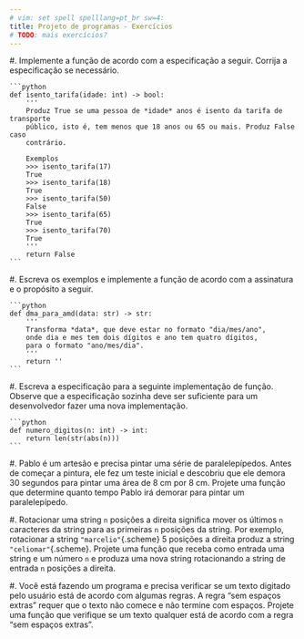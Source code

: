 ```yaml
---
# vim: set spell spelllang=pt_br sw=4:
title: Projeto de programas - Exercícios
# TODO: mais exercícios?
---
```



#. Implemente a função de acordo com a especificação a seguir. Corrija a especificação se necessário.

    ```python
    def isento_tarifa(idade: int) -> bool:
        '''
        Produz True se uma pessoa de *idade* anos é isento da tarifa de transporte
        público, isto é, tem menos que 18 anos ou 65 ou mais. Produz False caso
        contrário.

        Exemplos
        >>> isento_tarifa(17)
        True
        >>> isento_tarifa(18)
        True
        >>> isento_tarifa(50)
        False
        >>> isento_tarifa(65)
        True
        >>> isento_tarifa(70)
        True
        '''
        return False
    ```

#. Escreva os exemplos e implemente a função de acordo com a assinatura e o propósito a seguir.

    ```python
    def dma_para_amd(data: str) -> str:
        '''
        Transforma *data*, que deve estar no formato "dia/mes/ano",
        onde dia e mes tem dois dígitos e ano tem quatro dígitos,
        para o formato "ano/mes/dia".
        '''
        return ''
    ```

#. Escreva a especificação para a seguinte implementação de função. Observe que a especificação sozinha   deve ser suficiente para um desenvolvedor fazer uma nova implementação.

    ```python
    def numero_digitos(n: int) -> int:
        return len(str(abs(n)))
    ```

#. Pablo é um artesão e precisa pintar uma série de paralelepípedos. Antes de começar a pintura, ele fez um teste inicial e descobriu que ele demora 30 segundos para pintar uma área de 8 cm por 8 cm. Projete uma função que determine quanto tempo Pablo irá demorar para pintar um paralelepípedo.

#. Rotacionar uma string `n` posições a direita significa mover os últimos `n` caracteres da string para as primeiras `n` posições da string. Por exemplo, rotacionar a string `"marcelio"`{.scheme} 5 posições a direita produz a string `"celiomar"`{.scheme}. Projete uma função que receba como entrada uma string e um número `n` e produza uma nova string rotacionando a string de entrada `n` posições a direita.

#. Você está fazendo um programa e precisa verificar se um texto digitado pelo usuário está de acordo com algumas regras. A regra “sem espaços extras” requer que o texto não comece e não termine com espaços. Projete uma função que verifique se um texto qualquer está de acordo com a regra “sem espaços extras”.
